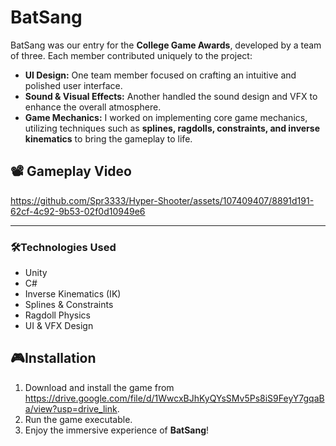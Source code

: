 # BatSang

BatSang was our entry for the **College Game Awards**, developed by a team of three. Each member contributed uniquely to the project:

- **UI Design:** One team member focused on crafting an intuitive and polished user interface.
- **Sound & Visual Effects:** Another handled the sound design and VFX to enhance the overall atmosphere.
- **Game Mechanics:** I worked on implementing core game mechanics, utilizing techniques such as **splines, ragdolls, constraints, and inverse kinematics** to bring the gameplay to life.

## 📽 Gameplay Video
https://github.com/Spr3333/Hyper-Shooter/assets/107409407/8891d191-62cf-4c92-9b53-02f0d10949e6

---

### 🛠️Technologies Used
- Unity
- C#
- Inverse Kinematics (IK)
- Splines & Constraints
- Ragdoll Physics
- UI & VFX Design

## 🎮Installation
1. Download and install the game from https://drive.google.com/file/d/1WwcxBJhKyQYsSMv5Ps8iS9FeyY7gqaBa/view?usp=drive_link.
2. Run the game executable.
3. Enjoy the immersive experience of **BatSang**!



